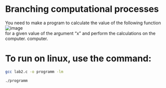 # Branching computational processes
You need to make a program to calculate the value of the following function
![image](https://github.com/user-attachments/assets/8b44d6ca-94c4-48f6-8264-49402118490f)                
for a given value of the argument “x” and perform the calculations on the computer. 
computer.

# To run on linux, use the command:
```bash
gcc lab2.c -o programm -lm
```
```bash
./programm
```
